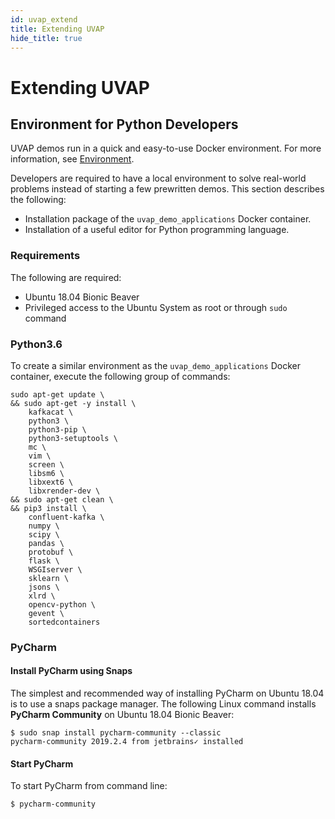 ```yaml
---
id: uvap_extend
title: Extending UVAP
hide_title: true
---
```


# Extending UVAP

## Environment for Python Developers

UVAP demos run in a quick and easy-to-use Docker environment.
For more information, see [Environment].

Developers are required to have a local environment to solve real-world
problems instead of starting a few prewritten demos. This section describes
the following:

* Installation package of the `uvap_demo_applications` Docker container.
* Installation of a useful editor for Python programming language.

### Requirements

The following are required:

* Ubuntu 18.04 Bionic Beaver
* Privileged access to the Ubuntu System as root or through `sudo` command

### Python3.6

To create a similar environment as the `uvap_demo_applications` Docker
container, execute the following group of commands:

```
sudo apt-get update \
&& sudo apt-get -y install \
    kafkacat \
    python3 \
    python3-pip \
    python3-setuptools \
    mc \
    vim \
    screen \
    libsm6 \
    libxext6 \
    libxrender-dev \
&& sudo apt-get clean \
&& pip3 install \
    confluent-kafka \
    numpy \
    scipy \
    pandas \
    protobuf \
    flask \
    WSGIserver \
    sklearn \
    jsons \
    xlrd \
    opencv-python \
    gevent \
    sortedcontainers
```

### PyCharm

#### Install PyCharm using Snaps

The simplest and recommended way of installing PyCharm on Ubuntu 18.04 is to use
a snaps package manager. The following Linux command installs
**PyCharm Community** on Ubuntu 18.04 Bionic Beaver:

```
$ sudo snap install pycharm-community --classic
pycharm-community 2019.2.4 from jetbrains✓ installed
```

#### Start PyCharm

To start PyCharm from command line:

```
$ pycharm-community
```

[Environment]: ../demo/demo_overview.md#environment
